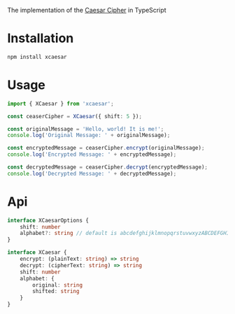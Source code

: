 The implementation of the [Caesar Cipher](https://www.wikiwand.com/en/Caesar_cipher) in TypeScript

# Installation
```bash
npm install xcaesar
```

# Usage
```ts
import { XCaesar } from 'xcaesar';

const ceaserCipher = XCaesar({ shift: 5 });

const originalMessage = 'Hello, world! It is me!';
console.log('Original Message: ' + originalMessage);

const encryptedMessage = ceaserCipher.encrypt(originalMessage);
console.log('Encrypted Message: ' + encryptedMessage);

const decryptedMessage = ceaserCipher.decrypt(encryptedMessage);
console.log('Decrypted Message: ' + decryptedMessage);
```

# Api
```ts
interface XCaesarOptions {
    shift: number
    alphabet?: string // default is abcdefghijklmnopqrstuvwxyzABCDEFGHIJKLMNOPQRSTUVWXYZ
}

interface XCaesar {
    encrypt: (plainText: string) => string
    decrypt: (cipherText: string) => string
    shift: number
    alphabet: {
        original: string
        shifted: string
    }
}
```
